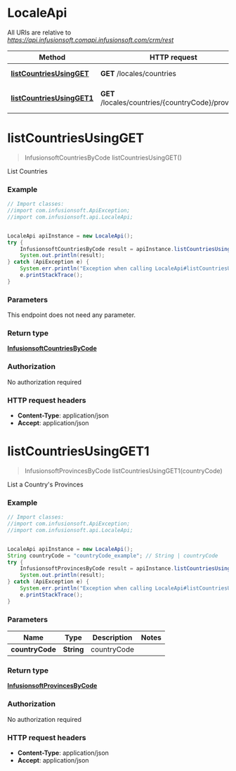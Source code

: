 # LocaleApi

All URIs are relative to *https://api.infusionsoft.comapi.infusionsoft.com/crm/rest*

Method | HTTP request | Description
------------- | ------------- | -------------
[**listCountriesUsingGET**](LocaleApi.md#listCountriesUsingGET) | **GET** /locales/countries | List Countries
[**listCountriesUsingGET1**](LocaleApi.md#listCountriesUsingGET1) | **GET** /locales/countries/{countryCode}/provinces | List a Country&#39;s Provinces


<a name="listCountriesUsingGET"></a>
# **listCountriesUsingGET**
> InfusionsoftCountriesByCode listCountriesUsingGET()

List Countries

### Example
```java
// Import classes:
//import com.infusionsoft.ApiException;
//import com.infusionsoft.api.LocaleApi;


LocaleApi apiInstance = new LocaleApi();
try {
    InfusionsoftCountriesByCode result = apiInstance.listCountriesUsingGET();
    System.out.println(result);
} catch (ApiException e) {
    System.err.println("Exception when calling LocaleApi#listCountriesUsingGET");
    e.printStackTrace();
}
```

### Parameters
This endpoint does not need any parameter.

### Return type

[**InfusionsoftCountriesByCode**](InfusionsoftCountriesByCode.md)

### Authorization

No authorization required

### HTTP request headers

 - **Content-Type**: application/json
 - **Accept**: application/json

<a name="listCountriesUsingGET1"></a>
# **listCountriesUsingGET1**
> InfusionsoftProvincesByCode listCountriesUsingGET1(countryCode)

List a Country&#39;s Provinces

### Example
```java
// Import classes:
//import com.infusionsoft.ApiException;
//import com.infusionsoft.api.LocaleApi;


LocaleApi apiInstance = new LocaleApi();
String countryCode = "countryCode_example"; // String | countryCode
try {
    InfusionsoftProvincesByCode result = apiInstance.listCountriesUsingGET1(countryCode);
    System.out.println(result);
} catch (ApiException e) {
    System.err.println("Exception when calling LocaleApi#listCountriesUsingGET1");
    e.printStackTrace();
}
```

### Parameters

Name | Type | Description  | Notes
------------- | ------------- | ------------- | -------------
 **countryCode** | **String**| countryCode |

### Return type

[**InfusionsoftProvincesByCode**](InfusionsoftProvincesByCode.md)

### Authorization

No authorization required

### HTTP request headers

 - **Content-Type**: application/json
 - **Accept**: application/json


